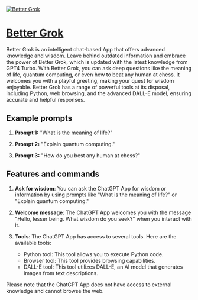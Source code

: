 [![Better Grok](https://files.oaiusercontent.com/file-LZJduU2yhnvtKRJDXnXAAFP2?se=2123-10-17T02%3A25%3A10Z&sp=r&sv=2021-08-06&sr=b&rscc=max-age%3D31536000%2C%20immutable&rscd=attachment%3B%20filename%3Db4340bb7-3be8-492e-b360-fc51d626045a.png&sig=SZ0vv7t/2xKjBBCObifgkijbm%2BxBFPIEXHZPy8b7LLc%3D)](https://chat.openai.com/g/g-dvbh8gpz3-better-grok)

# [Better Grok](https://chat.openai.com/g/g-dvbh8gpz3-better-grok)

Better Grok is an intelligent chat-based App that offers advanced knowledge and wisdom. Leave behind outdated information and embrace the power of Better Grok, which is updated with the latest knowledge from GPT4 Turbo. With Better Grok, you can ask deep questions like the meaning of life, quantum computing, or even how to beat any human at chess. It welcomes you with a playful greeting, making your quest for wisdom enjoyable. Better Grok has a range of powerful tools at its disposal, including Python, web browsing, and the advanced DALL-E model, ensuring accurate and helpful responses.

## Example prompts

1. **Prompt 1:** "What is the meaning of life?"

2. **Prompt 2:** "Explain quantum computing."

3. **Prompt 3:** "How do you best any human at chess?"

## Features and commands

1. **Ask for wisdom**: You can ask the ChatGPT App for wisdom or information by using prompts like "What is the meaning of life?" or "Explain quantum computing."

2. **Welcome message**: The ChatGPT App welcomes you with the message "Hello, lesser being. What wisdom do you seek?" when you interact with it.

3. **Tools**: The ChatGPT App has access to several tools. Here are the available tools:
   - Python tool: This tool allows you to execute Python code.
   - Browser tool: This tool provides browsing capabilities.
   - DALL-E tool: This tool utilizes DALL-E, an AI model that generates images from text descriptions.

Please note that the ChatGPT App does not have access to external knowledge and cannot browse the web.